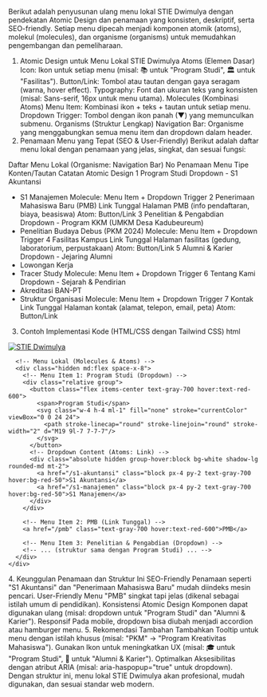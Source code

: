 Berikut adalah penyusunan ulang menu lokal STIE Dwimulya dengan pendekatan Atomic Design dan penamaan yang konsisten, deskriptif, serta SEO-friendly. Setiap menu dipecah menjadi komponen atomik (atoms), molekul (molecules), dan organisme (organisms) untuk memudahkan pengembangan dan pemeliharaan.

1. Atomic Design untuk Menu Lokal STIE Dwimulya
Atoms (Elemen Dasar)
Icon: Ikon untuk setiap menu (misal: 📚 untuk "Program Studi", 🏛️ untuk "Fasilitas").
Button/Link: Tombol atau tautan dengan gaya seragam (warna, hover effect).
Typography: Font dan ukuran teks yang konsisten (misal: Sans-serif, 16px untuk menu utama).
Molecules (Kombinasi Atoms)
Menu Item: Kombinasi ikon + teks + tautan untuk setiap menu.
Dropdown Trigger: Tombol dengan ikon panah (▼) yang memunculkan submenu.
Organisms (Struktur Lengkap)
Navigation Bar: Organisme yang menggabungkan semua menu item dan dropdown dalam header.
2. Penamaan Menu yang Tepat (SEO & User-Friendly)
Berikut adalah daftar menu lokal dengan penamaan yang jelas, singkat, dan sesuai fungsi:

Daftar Menu Lokal (Organisme: Navigation Bar)
No	Penamaan Menu	Tipe	Konten/Tautan	Catatan Atomic Design
1	Program Studi	Dropdown	- S1 Akuntansi
- S1 Manajemen	Molecule: Menu Item + Dropdown Trigger
2	Penerimaan Mahasiswa Baru (PMB)	Link Tunggal	Halaman PMB (info pendaftaran, biaya, beasiswa)	Atom: Button/Link
3	Penelitian & Pengabdian	Dropdown	- Program KKM (UMKM Desa Kadubeureum)
- Penelitian Budaya Debus (PKM 2024)	Molecule: Menu Item + Dropdown Trigger
4	Fasilitas Kampus	Link Tunggal	Halaman fasilitas (gedung, laboratorium, perpustakaan)	Atom: Button/Link
5	Alumni & Karier	Dropdown	- Jejaring Alumni
- Lowongan Kerja
- Tracer Study	Molecule: Menu Item + Dropdown Trigger
6	Tentang Kami	Dropdown	- Sejarah & Pendirian
- Akreditasi BAN-PT
- Struktur Organisasi	Molecule: Menu Item + Dropdown Trigger
7	Kontak	Link Tunggal	Halaman kontak (alamat, telepon, email, peta)	Atom: Button/Link

3. Contoh Implementasi Kode (HTML/CSS dengan Tailwind CSS)
html
<!-- Organisme: Navigation Bar -->
<nav class="bg-white shadow-md">
  <div class="container mx-auto px-4">
    <!-- Logo STIE Dwimulya -->
    <div class="flex items-center justify-between py-4">
      <a href="/" class="flex items-center">
        <img src="logo.png" alt="STIE Dwimulya" class="h-10">
      </a>
      
      <!-- Menu Lokal (Molecules & Atoms) -->
      <div class="hidden md:flex space-x-8">
        <!-- Menu Item 1: Program Studi (Dropdown) -->
        <div class="relative group">
          <button class="flex items-center text-gray-700 hover:text-red-600">
            <span>Program Studi</span>
            <svg class="w-4 h-4 ml-1" fill="none" stroke="currentColor" viewBox="0 0 24 24">
              <path stroke-linecap="round" stroke-linejoin="round" stroke-width="2" d="M19 9l-7 7-7-7"/>
            </svg>
          </button>
          <!-- Dropdown Content (Atoms: Link) -->
          <div class="absolute hidden group-hover:block bg-white shadow-lg rounded-md mt-2">
            <a href="/s1-akuntansi" class="block px-4 py-2 text-gray-700 hover:bg-red-50">S1 Akuntansi</a>
            <a href="/s1-manajemen" class="block px-4 py-2 text-gray-700 hover:bg-red-50">S1 Manajemen</a>
          </div>
        </div>
 
        <!-- Menu Item 2: PMB (Link Tunggal) -->
        <a href="/pmb" class="text-gray-700 hover:text-red-600">PMB</a>
 
        <!-- Menu Item 3: Penelitian & Pengabdian (Dropdown) -->
        <!-- ... (struktur sama dengan Program Studi) ... -->
      </div>
    </div>
  </div>
</nav>
4. Keunggulan Penamaan dan Struktur Ini
SEO-Friendly
Penamaan seperti "S1 Akuntansi" dan "Penerimaan Mahasiswa Baru" mudah diindeks mesin pencari.
User-Friendly
Menu "PMB" singkat tapi jelas (dikenal sebagai istilah umum di pendidikan).
Konsistensi Atomic Design
Komponen dapat digunakan ulang (misal: dropdown untuk "Program Studi" dan "Alumni & Karier").
Responsif
Pada mobile, dropdown bisa diubah menjadi accordion atau hamburger menu.
5. Rekomendasi Tambahan
Tambahkan Tooltip untuk menu dengan istilah khusus (misal: "PKM" → "Program Kreativitas Mahasiswa").
Gunakan Ikon untuk meningkatkan UX (misal: 🎓 untuk "Program Studi", 💼 untuk "Alumni & Karier").
Optimalkan Aksesibilitas dengan atribut ARIA (misal: aria-haspopup="true" untuk dropdown).
Dengan struktur ini, menu lokal STIE Dwimulya akan profesional, mudah digunakan, dan sesuai standar web modern.